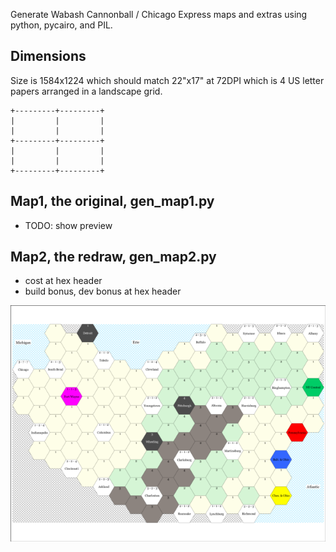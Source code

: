Generate Wabash Cannonball / Chicago Express maps and extras using python, pycairo, and PIL.

## Dimensions

Size is 1584x1224 which should match 22"x17" at 72DPI which is 4 US letter papers arranged in a landscape grid.

    +---------+---------+
    |         |         |
    |         |         |
    +---------+---------+
    |         |         |
    |         |         |
    +---------+---------+

## Map1, the original, gen\_map1.py

* TODO: show preview

## Map2, the redraw, gen\_map2.py

* cost at hex header
* build bonus, dev bonus at hex header

![](./other_rsrcs/preview1.png)
